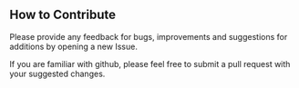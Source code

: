 ## How to Contribute

Please provide any feedback for bugs, improvements and suggestions for additions by opening a new Issue.

If you are familiar with github, please feel free to submit a pull request with your suggested changes.
